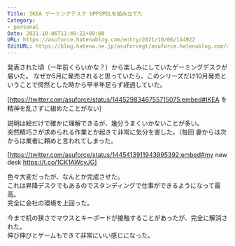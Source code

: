 ```yaml
---
Title: IKEA ゲーミングデスク UPPSPELを組み立てた
Category:
- personal
Date: 2021-10-06T11:49:22+09:00
URL: https://asuforce.hatenablog.com/entry/2021/10/06/114922
EditURL: https://blog.hatena.ne.jp/asuforcegt/asuforce.hatenablog.com/atom/entry/13574176438019592480
---
```


発表された頃（一年前くらいかな？）から楽しみにしていたゲーミングデスクが届いた。
なぜか5月に発売されると思っていたら、このシリーズだけ10月発売ということで愕然とした時から早半年足らず経過していた。

[https://twitter.com/asuforce/status/1445298346755715075:embed#IKEA を精神を乱さずに組めたことがない]

説明は絵だけで確かに理解できるが、幾分うまくいかないことが多い。  
突然精巧さが求められる作業とか起きて非常に気分を害した。（毎回
妻からは次からは業者に頼めと言われてしまった。

[https://twitter.com/asuforce/status/1445413911943995392:embed#my new desk https://t.co/1CK1AWcyJG]

色々大変だったが、なんとか完成させた。  
これは昇降デスクでもあるのでスタンディングで仕事ができるようになって最高。  
完全に会社の環境を上回った。  

今まで机の狭さでマウスとキーボードが接触することがあったが、完全に解消された。  
伸び伸びとゲームもできて非常にいい感じになった。


